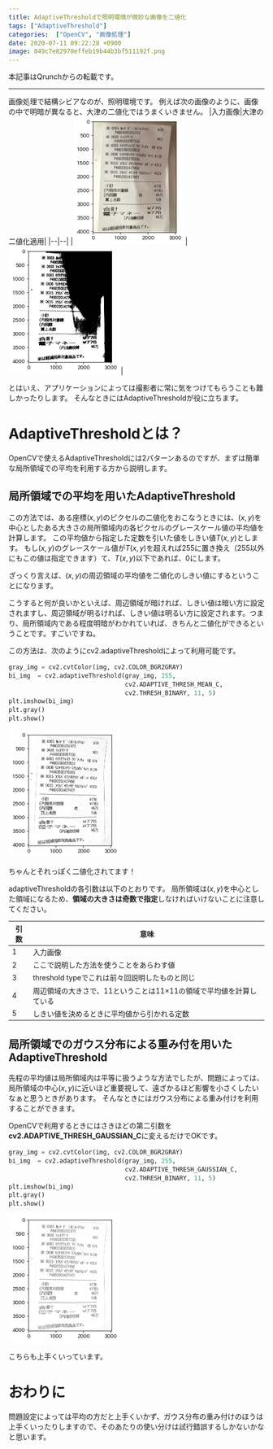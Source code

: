 ```yaml
---
title: AdaptiveThresholdで照明環境が微妙な画像を二値化
tags: ["AdaptiveThreshold"]
categories:  ["OpenCV", "画像処理"]
date: 2020-07-11 09:22:28 +0900
image: 849c7e82970effeb19b44b3bf511192f.png
---
```

本記事はQrunchからの転載です。
___

画像処理で結構シビアなのが、照明環境です。
例えば次の画像のように、画像の中で明暗が異なると、大津の二値化ではうまくいきません。
|入力画像|大津の二値化適用|
|--|--|
|![](eb7aff1ca26db41846c27ade2b8681d2.png)|![](520f7e6ea01d43ab346861221bf1fe10.png)|

とはいえ、アプリケーションによっては撮影者に常に気をつけてもらうことも難しかったりします。
そんなときにはAdaptiveThresholdが役に立ちます。

# AdaptiveThresholdとは？

OpenCVで使えるAdaptiveThresholdには2パターンあるのですが、まずは簡単な局所領域での平均を利用する方から説明します。

## 局所領域での平均を用いたAdaptiveThreshold

この方法では、ある座標$(x,y)$のピクセルの二値化をおこなうときには、$(x,y)$を中心としたある大きさの局所領域内の各ピクセルのグレースケール値の平均値を計算します。
この平均値から指定した定数を引いた値をしきい値$T(x,y)$とします。
もし$(x,y)$のグレースケール値が$T(x,y)$を超えれば255に置き換え（255以外にもこの値は指定できます）て、$T(x,y)$以下であれば、$0$にします。

ざっくり言えば、$(x,y)$の周辺領域の平均値を二値化のしきい値にするということになります。

こうすると何が良いかといえば、周辺領域が暗ければ、しきい値は暗い方に設定されますし、周辺領域が明るければ、しきい値は明るい方に設定されます。つまり、局所領域内である程度明暗がわかれていれば、きちんと二値化ができるということです。すごいですね。

この方法は、次のようにcv2.adaptiveThresholdによって利用可能です。

```Python
gray_img = cv2.cvtColor(img, cv2.COLOR_BGR2GRAY)
bi_img  = cv2.adaptiveThreshold(gray_img, 255, 
                                cv2.ADAPTIVE_THRESH_MEAN_C, 
                                cv2.THRESH_BINARY, 11, 5)
plt.imshow(bi_img)
plt.gray()
plt.show()
```

![](6abacf437bd256e750b4faee6d4e7863.png)

ちゃんとそれっぽく二値化されてます！

adaptiveThresholdの各引数は以下のとおりです。
局所領域は$(x,y)$を中心とした領域になるため、**領域の大きさは奇数で指定**しなければいけないことに注意してください。

| 引数 | 意味                                                         |
| ---- | ------------------------------------------------------------ |
| 1    | 入力画像                                                     |
| 2    | ここで説明した方法を使うことをあらわす値                     |
| 3    | threshold typeでこれは前々回説明したものと同じ               |
| 4    | 周辺領域の大きさで、11ということは11×11の領域で平均値を計算している |
| 5    | しきい値を決めるときに平均値から引かれる定数                 |

## 局所領域でのガウス分布による重み付を用いたAdaptiveThreshold

先程の平均値は局所領域内は平等に扱うような方法でしたが、問題によっては、局所領域の中心$(x,y)$に近いほど重要視して、遠ざかるほど影響を小さくしたいなぁと思うときがあります。
そんなときにはガウス分布による重み付けを利用することができます。

OpenCVで利用するときにはさきほどの第二引数を**cv2.ADAPTIVE_THRESH_GAUSSIAN_C**に変えるだけでOKです。

```Python
gray_img = cv2.cvtColor(img, cv2.COLOR_BGR2GRAY)
bi_img  = cv2.adaptiveThreshold(gray_img, 255, 
                                cv2.ADAPTIVE_THRESH_GAUSSIAN_C, 
                                cv2.THRESH_BINARY, 11, 5)
plt.imshow(bi_img)
plt.gray()
plt.show()
```

![](849c7e82970effeb19b44b3bf511192f.png)

こちらも上手くいっています。

# おわりに

問題設定によっては平均の方だと上手くいかず、ガウス分布の重み付けのほうは上手くいったりしますので、そのあたりの使い分けは試行錯誤するしかないかなと思います。



